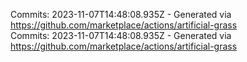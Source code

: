 Commits: 2023-11-07T14:48:08.935Z - Generated via https://github.com/marketplace/actions/artificial-grass
<br>
Commits: 2023-11-07T14:48:08.935Z - Generated via https://github.com/marketplace/actions/artificial-grass
<br>
